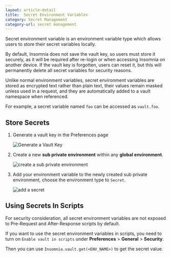 ```yaml
---
layout: article-detail
title:  Secret Environment Variables
category: Secret Management
category-url: secret management
---
```


Secret environment variable is an environment variable type which allows users to store their secret variables locally.

By default, Insomnia does not save the vault key, so users must store it securely, as it will be required after re-login or when accessing Insomnia on another device.
If the vault key is forgotten, users can reset it, but this will permanently delete all secret variables for security reasons.

Unlike normal environment variables, secret environment variables are stored as encrypted text rather than plain text, their values remain masked unless used in a request, and they are automatically added to a vault namespace when referenced.

For example, a secret variable named ```foo``` can be accessed as ```vault.foo```.

## Store Secrets

1. Generate a vault key in the Preferences page

    ![Generate a Vault Key](/assets/images/generate-vault.png)

2. Create a new **sub private environment** within any **global environment**.

    ![create a sub private environment](/assets/images/add-private-environment.png)

3. Add your environment variable to the newly created sub private environment, choose the environment type to `Secret`.

    ![add a secret](/assets/images/choose-secret.png)

## Using Secrets In Scripts

For security consideration, all secret environment variables are not exposed to Pre-Request and After-Response scripts by default.

If you want to use the secret environment variables in scripts, you need to turn on ```Enable vault in scripts``` under **Preferences** > **General** >  **Security**.

Then you can use ```Insomnia.vault.get(<ENV_NAME>)``` to get the secret value.

